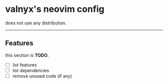 # valnyx's neovim config

does not use any distribution.

---

## Features

this section is **TODO**.

- [ ] list features
- [ ] list dependencies
- [ ] remove unused code (if any)
